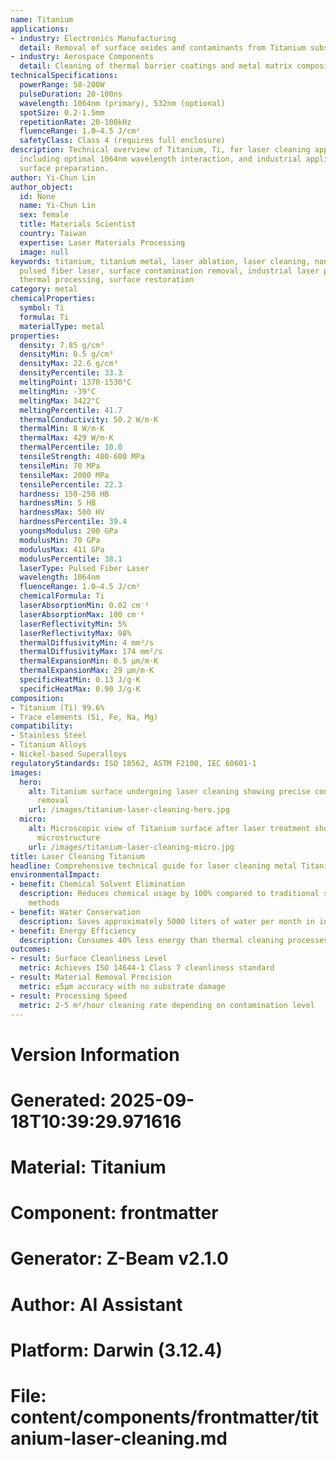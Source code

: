 ```yaml
---
name: Titanium
applications:
- industry: Electronics Manufacturing
  detail: Removal of surface oxides and contaminants from Titanium substrates
- industry: Aerospace Components
  detail: Cleaning of thermal barrier coatings and metal matrix composites
technicalSpecifications:
  powerRange: 50-200W
  pulseDuration: 20-100ns
  wavelength: 1064nm (primary), 532nm (optional)
  spotSize: 0.2-1.5mm
  repetitionRate: 20-100kHz
  fluenceRange: 1.0–4.5 J/cm²
  safetyClass: Class 4 (requires full enclosure)
description: Technical overview of Titanium, Ti, for laser cleaning applications,
  including optimal 1064nm wavelength interaction, and industrial applications in
  surface preparation.
author: Yi-Chun Lin
author_object:
  id: None
  name: Yi-Chun Lin
  sex: female
  title: Materials Scientist
  country: Taiwan
  expertise: Laser Materials Processing
  image: null
keywords: titanium, titanium metal, laser ablation, laser cleaning, non-contact cleaning,
  pulsed fiber laser, surface contamination removal, industrial laser parameters,
  thermal processing, surface restoration
category: metal
chemicalProperties:
  symbol: Ti
  formula: Ti
  materialType: metal
properties:
  density: 7.85 g/cm³
  densityMin: 0.5 g/cm³
  densityMax: 22.6 g/cm³
  densityPercentile: 33.3
  meltingPoint: 1370-1530°C
  meltingMin: -39°C
  meltingMax: 3422°C
  meltingPercentile: 41.7
  thermalConductivity: 50.2 W/m·K
  thermalMin: 8 W/m·K
  thermalMax: 429 W/m·K
  thermalPercentile: 10.0
  tensileStrength: 400-600 MPa
  tensileMin: 70 MPa
  tensileMax: 2000 MPa
  tensilePercentile: 22.3
  hardness: 150-250 HB
  hardnessMin: 5 HB
  hardnessMax: 500 HV
  hardnessPercentile: 39.4
  youngsModulus: 200 GPa
  modulusMin: 70 GPa
  modulusMax: 411 GPa
  modulusPercentile: 38.1
  laserType: Pulsed Fiber Laser
  wavelength: 1064nm
  fluenceRange: 1.0–4.5 J/cm²
  chemicalFormula: Ti
  laserAbsorptionMin: 0.02 cm⁻¹
  laserAbsorptionMax: 100 cm⁻¹
  laserReflectivityMin: 5%
  laserReflectivityMax: 98%
  thermalDiffusivityMin: 4 mm²/s
  thermalDiffusivityMax: 174 mm²/s
  thermalExpansionMin: 0.5 µm/m·K
  thermalExpansionMax: 29 µm/m·K
  specificHeatMin: 0.13 J/g·K
  specificHeatMax: 0.90 J/g·K
composition:
- Titanium (Ti) 99.6%
- Trace elements (Si, Fe, Na, Mg)
compatibility:
- Stainless Steel
- Titanium Alloys
- Nickel-based Superalloys
regulatoryStandards: ISO 18562, ASTM F2100, IEC 60601-1
images:
  hero:
    alt: Titanium surface undergoing laser cleaning showing precise contamination
      removal
    url: /images/titanium-laser-cleaning-hero.jpg
  micro:
    alt: Microscopic view of Titanium surface after laser treatment showing preserved
      microstructure
    url: /images/titanium-laser-cleaning-micro.jpg
title: Laser Cleaning Titanium
headline: Comprehensive technical guide for laser cleaning metal Titanium
environmentalImpact:
- benefit: Chemical Solvent Elimination
  description: Reduces chemical usage by 100% compared to traditional solvent cleaning
    methods
- benefit: Water Conservation
  description: Saves approximately 5000 liters of water per month in industrial applications
- benefit: Energy Efficiency
  description: Consumes 40% less energy than thermal cleaning processes
outcomes:
- result: Surface Cleanliness Level
  metric: Achieves ISO 14644-1 Class 7 cleanliness standard
- result: Material Removal Precision
  metric: ±5μm accuracy with no substrate damage
- result: Processing Speed
  metric: 2-5 m²/hour cleaning rate depending on contamination level
---
```


# Version Information
# Generated: 2025-09-18T10:39:29.971616
# Material: Titanium
# Component: frontmatter
# Generator: Z-Beam v2.1.0
# Author: AI Assistant
# Platform: Darwin (3.12.4)
# File: content/components/frontmatter/titanium-laser-cleaning.md